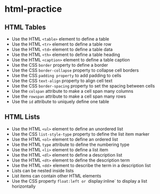 # html-practice

## HTML Tables
*  Use the HTML `<table>` element to define a table
*  Use the HTML `<tr>` element to define a table row
*  Use the HTML `<td>` element to define a table data
*  Use the HTML `<th>` element to define a table heading
*  Use the HTML `<caption>` element to define a table caption
*  Use the CSS `border` property to define a border
*  Use the CSS `border-collapse` property to collapse cell borders
*  Use the CSS `padding property` to add padding to cells
*  Use the CSS `text-align` property to align cell text
*  Use the CSS `border-spacing` property to set the spacing between cells
*  Use the `colspan` attribute to make a cell span many columns
*  Use the `rowspan` attribute to make a cell span many rows
*  Use the `id` attribute to uniquely define one table

## HTML Lists
*  Use the HTML `<ul>` element to define an unordered list
*  Use the CSS `list-style-type` property to define the list item marker
*  Use the HTML `<ol>` element to define an ordered list
*  Use the HTML `type` attribute to define the numbering type
*  Use the HTML `<li>` element to define a list item
*  Use the HTML `<dl>` element to define a description list
*  Use the HTML `<dt>` element to define the description term
*  Use the HTML `<dd`> element to describe the term in a description list
*  Lists can be nested inside lists
*  List items can contain other HTML elements
*  Use the CSS property `float:left or `display:inline` to display a list horizontally